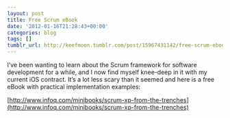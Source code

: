 ```yaml
---
layout: post
title: Free Scrum eBook
date: '2012-01-16T21:28:43+00:00'
categories: blog
tags: []
tumblr_url: http://keefmoon.tumblr.com/post/15967431142/free-scrum-ebook
---
```

I’ve been wanting to learn about the Scrum framework for software development for a while, and I now find myself knee-deep in it with my current iOS contract.
It’s a lot less scary than it seemed and here is a free eBook with practical implementation examples:

[http://www.infoq.com/minibooks/scrum-xp-from-the-trenches](http://www.infoq.com/minibooks/scrum-xp-from-the-trenches)
